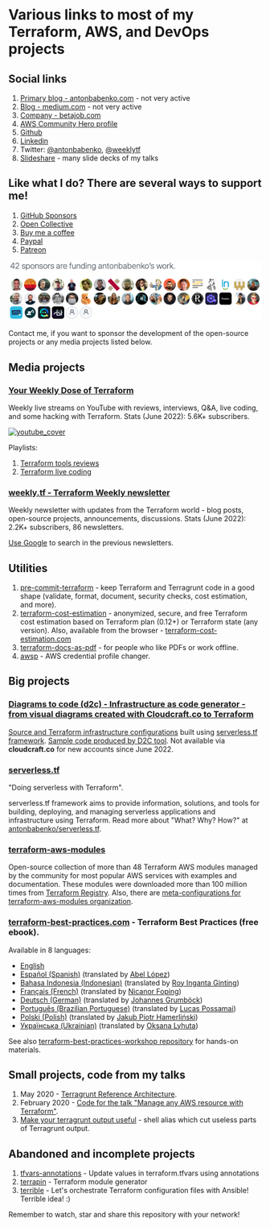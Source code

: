 # Various links to most of my Terraform, AWS, and DevOps projects

## Social links

1. [Primary blog - antonbabenko.com](https://www.antonbabenko.com) - not very active
1. [Blog - medium.com](https://medium.com/@anton.babenko) - not very active
1. [Company - betajob.com](https://www.betajob.com)
1. [AWS Community Hero profile](https://aws.amazon.com/developer/community/heroes/anton-babenko/)
1. [Github](https://github.com/antonbabenko)
1. [Linkedin](https://www.linkedin.com/in/antonbabenko/)
1. Twitter: [@antonbabenko](https://twitter.com/antonbabenko), [@weeklytf](https://twitter.com/weeklytf)
1. [Slideshare](http://www.slideshare.net/AntonBabenko) - many slide decks of my talks


## Like what I do? There are several ways to support me!

1. [GitHub Sponsors](https://github.com/sponsors/antonbabenko)
1. [Open Collective](https://opencollective.com/modulestf)
1. [Buy me a coffee](https://www.buymeacoffee.com/antonbabenko)
1. [Paypal](https://www.paypal.me/antonbabenko)
1. [Patreon](https://patreon.com/antonbabenko)

[![GitHub Sponsors](./gh_sponsors.png)](https://github.com/sponsors/antonbabenko "Join GitHub Sponsors")

Contact me, if you want to sponsor the development of the open-source projects or any media projects listed below.

## Media projects

### [Your Weekly Dose of Terraform](http://bit.ly/terraform-youtube)

Weekly live streams on YouTube with reviews, interviews, Q&A, live coding, and some hacking with Terraform.
Stats (June 2022): 5.6K+ subscribers.

[![youtube_cover](https://user-images.githubusercontent.com/393243/146941421-83802dc6-11da-4ec7-9739-d5c37869c2cc.png)](http://bit.ly/terraform-youtube "Your Weekly Dose Of Terraform")

Playlists:
1. [Terraform tools reviews](https://www.youtube.com/playlist?list=PLvz1V_9d3uivwNgADT_eB-wKEWOzOOQXy)
1. [Terraform live coding](https://www.youtube.com/playlist?list=PLvz1V_9d3uis9mxZ8eATA6l9Sr1XLeY4Y)

### [weekly.tf - Terraform Weekly newsletter](https://weekly.tf)

Weekly newsletter with updates from the Terraform world - blog posts, open-source projects, announcements, discussions. Stats (June 2022): 2.2K+ subscribers, 86 newsletters.

[Use Google](https://www.google.com/search?q=site%3Aweekly.tf) to search in the previous newsletters.


## Utilities

1. [pre-commit-terraform](https://github.com/antonbabenko/pre-commit-terraform) - keep Terraform and Terragrunt code in a good shape (validate, format, document, security checks, cost estimation, and more).
1. [terraform-cost-estimation](https://github.com/antonbabenko/terraform-cost-estimation) - anonymized, secure, and free Terraform cost estimation based on Terraform plan (0.12+) or Terraform state (any version). Also, available from the browser - [terraform-cost-estimation.com](https://terraform-cost-estimation.com)
1. [terraform-docs-as-pdf](https://github.com/antonbabenko/terraform-docs-as-pdf) - for people who like PDFs or work offline.
1. [awsp](https://github.com/antonbabenko/awsp) - AWS credential profile changer.


## Big projects

### [Diagrams to code (d2c) - Infrastructure as code generator - from visual diagrams created with Cloudcraft.co to Terraform](https://github.com/antonbabenko/modules.tf-lambda)

[Source and Terraform infrastructure configurations](https://github.com/antonbabenko/modules.tf-lambda) built using [serverless.tf framework](https://serverless.tf). [Sample code produced by D2C tool](https://github.com/antonbabenko/modules.tf-demo). Not available via **cloudcraft.co** for new accounts since June 2022.


### [serverless.tf](https://serverless.tf)

"Doing serverless with Terraform".

serverless.tf framework aims to provide information, solutions, and tools for building, deploying, and managing serverless applications and infrastructure using Terraform. Read more about "What? Why? How?" at [antonbabenko/serverless.tf](https://github.com/antonbabenko/serverless.tf).


### [terraform-aws-modules](https://github.com/terraform-aws-modules)

Open-source collection of more than 48 Terraform AWS modules managed by the community for most popular AWS services with examples and documentation. These modules were downloaded more than 100 million times from [Terraform Registry](https://registry.terraform.io/namespaces/terraform-aws-modules). Also, there are [meta-configurations for terraform-aws-modules organization](https://github.com/terraform-aws-modules/meta).


### [terraform-best-practices.com](https://www.terraform-best-practices.com/) - Terraform Best Practices (free ebook).

Available in 8 languages:
* [English](https://www.terraform-best-practices.com/)
* [Español (Spanish)](https://www.terraform-best-practices.com/v/es/) (translated by [Abel López](https://www.linkedin.com/in/abelopz))
* [Bahasa Indonesia (Indonesian)](https://www.terraform-best-practices.com/v/id/) (translated by [Roy Inganta Ginting](https://www.linkedin.com/in/royinganta))
* [Français (French)](https://www.terraform-best-practices.com/v/fr/) (translated by [Nicanor Foping](https://www.linkedin.com/in/nicanor-foping))
* [Deutsch (German)](https://www.terraform-best-practices.com/v/de/) (translated by [Johannes Grumböck](https://www.linkedin.com/in/jgrumboe))
* [Português (Brazilian Portuguese)](https://www.terraform-best-practices.com/v/ptbr/) (translated by [Lucas Possamai](https://www.linkedin.com/in/lucaspossamai))
* [Polski (Polish)](https://www.terraform-best-practices.com/v/pl/) (translated by [Jakub Piotr Hamerliński](https://www.linkedin.com/in/hamerlinski))
* [Українська (Ukrainian)](https://www.terraform-best-practices.com/v/uk/) (translated by [Oksana Lyhuta](https://www.linkedin.com/in/oksanalyguta))

See also [terraform-best-practices-workshop repository](https://github.com/antonbabenko/terraform-best-practices-workshop) for hands-on materials.


## Small projects, code from my talks

1. May 2020 - [Terragrunt Reference Architecture](https://github.com/antonbabenko/terragrunt-reference-architecture).
1. February 2020 - [Code for the talk "Manage any AWS resource with Terraform"](https://github.com/antonbabenko/terraform-aws-anything).
1. [Make your terragrunt output useful](https://gist.github.com/antonbabenko/675049186e54b770b4789886d2056639) - shell alias which cut useless parts of Terragrunt output.


## Abandoned and incomplete projects

1. [tfvars-annotations](https://github.com/antonbabenko/tfvars-annotations) - Update values in terraform.tfvars using annotations
1. [terrapin](https://github.com/antonbabenko/terrapin) - Terraform module generator
1. [terrible](https://github.com/antonbabenko/terrible) - Let's orchestrate Terraform configuration files with Ansible! Terrible idea! :)

Remember to watch, star and share this repository with your network!
